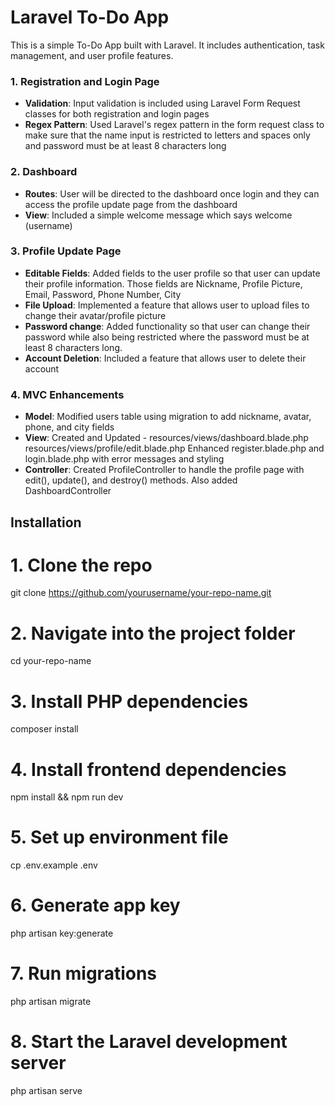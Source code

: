 # Laravel To-Do App
This is a simple To-Do App built with Laravel. It includes authentication, task management, and user profile features.

### 1. **Registration and Login Page**
- **Validation**: Input validation is included using Laravel Form Request classes for both registration and login pages
- **Regex Pattern**: Used Laravel's regex pattern in the form request class to make sure that the name input is restricted to letters and spaces only and password must be at least 8 characters long

### 2. **Dashboard**
- **Routes**: User will be directed to the dashboard once login and they can access the profile update page from the dashboard
- **View**: Included a simple welcome message which says welcome (username)

### 3. **Profile Update Page**
- **Editable Fields**: Added fields to the user profile so that user can update their profile information. Those fields are Nickname, Profile Picture, Email, Password, Phone Number, City
- **File Upload**: Implemented a feature that allows user to upload files to change their avatar/profile picture
- **Password change**: Added functionality so that user can change their password while also being restricted where the password must be at least 8 characters long.
- **Account Deletion**: Included a feature that allows  user to delete their account

### 4. **MVC Enhancements**
- **Model**: Modified users table using migration to add nickname, avatar, phone, and city fields
- **View**: Created and Updated - 
resources/views/dashboard.blade.php
resources/views/profile/edit.blade.php
Enhanced register.blade.php and login.blade.php with error messages and styling
- **Controller**: Created ProfileController to handle the profile page with edit(), update(), and destroy() methods. Also added DashboardController
 

## Installation

# 1. Clone the repo
git clone https://github.com/yourusername/your-repo-name.git

# 2. Navigate into the project folder
cd your-repo-name

# 3. Install PHP dependencies
composer install

# 4. Install frontend dependencies
npm install && npm run dev

# 5. Set up environment file
cp .env.example .env

# 6. Generate app key
php artisan key:generate

# 7. Run migrations
php artisan migrate

# 8. Start the Laravel development server
php artisan serve
